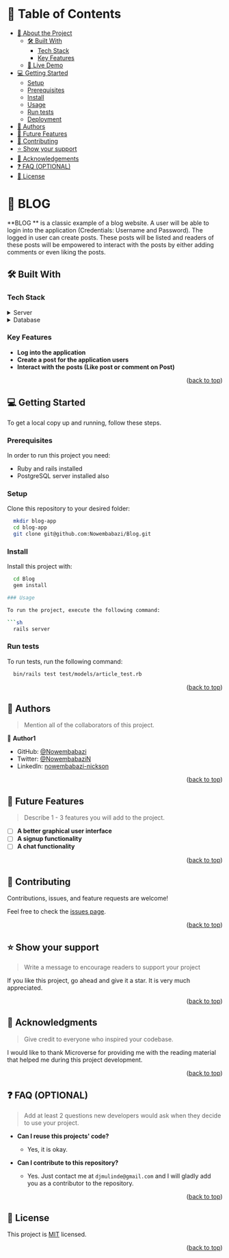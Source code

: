 <!-- TABLE OF CONTENTS -->

# 📗 Table of Contents

- [📖 About the Project](#about-project)
  - [🛠 Built With](#built-with)
    - [Tech Stack](#tech-stack)
    - [Key Features](#key-features)
  - [🚀 Live Demo](#live-demo)
- [💻 Getting Started](#getting-started)
  - [Setup](#setup)
  - [Prerequisites](#prerequisites)
  - [Install](#install)
  - [Usage](#usage)
  - [Run tests](#run-tests)
  - [Deployment](#triangular_flag_on_post-deployment)
- [👥 Authors](#authors)
- [🔭 Future Features](#future-features)
- [🤝 Contributing](#contributing)
- [⭐️ Show your support](#support)
- [🙏 Acknowledgements](#acknowledgements)
- [❓ FAQ (OPTIONAL)](#faq)
- [📝 License](#license)

<!-- PROJECT DESCRIPTION -->

# 📖 BLOG <a name="about-project"></a>

**BLOG ** is a classic example of a blog website. A user will be able to login into the application (Credentials: Username and Password). The logged in user can create posts. These posts will be listed and readers of these posts will be empowered to interact with the posts by either adding comments or even liking the posts.

## 🛠 Built With <a name="built-with"></a>

### Tech Stack <a name="tech-stack"></a>

<!-- <details>
  <summary>Client</summary>
  <ul>
    <li><a href="https://reactjs.org/">React.js</a></li>
  </ul>
</details> -->

<details>
  <summary>Server</summary>
  <ul>
    <li><a href="https://rubyonrails.org/">Ruby on Rails</a></li>
  </ul>
</details>

<details>
<summary>Database</summary>
  <ul>
    <li><a href="https://www.postgresql.org/">PostgreSQL</a></li>
  </ul>
</details>

<!-- Features -->

### Key Features <a name="key-features"></a>

- **Log into the application**
- **Create a post for the application users**
- **Interact with the posts (Like post or comment on Post)**

<p align="right">(<a href="#readme-top">back to top</a>)</p>

<!-- LIVE DEMO -->
<!--
## 🚀 Live Demo <a name="live-demo"></a>

> Add a link to your deployed project.

- [Live Demo Link](https://yourdeployedapplicationlink.com)

<p align="right">(<a href="#readme-top">back to top</a>)</p>

<!-- GETTING STARTED -->

## 💻 Getting Started <a name="getting-started"></a>

To get a local copy up and running, follow these steps.

### Prerequisites

In order to run this project you need:
 - Ruby and rails installed
- PostgreSQL server installed also

### Setup

Clone this repository to your desired folder:

```sh
  mkdir blog-app
  cd blog-app
  git clone git@github.com:Nowembabazi/Blog.git
```

### Install

Install this project with:

```sh
  cd Blog
  gem install

### Usage

To run the project, execute the following command:

```sh
  rails server
```

### Run tests

To run tests, run the following command:

```sh
  bin/rails test test/models/article_test.rb
```

<!--
### Deployment

You can deploy this project using:

<!--
Example:

```sh

```
 -->

<p align="right">(<a href="#readme-top">back to top</a>)</p>

<!-- AUTHORS -->

## 👥 Authors <a name="authors"></a>

> Mention all of the collaborators of this project.

👤 **Author1**

- GitHub: [@Nowembabazi](https://github.com/Nowembabazi)
- Twitter: [@NowembabaziN](https://twitter.com/NowembabaziN)
- LinkedIn: [nowembabazi-nickson](https://linkedin.com/in/nowembabazi-nickson)

<p align="right">(<a href="#readme-top">back to top</a>)</p>

<!-- FUTURE FEATURES -->

## 🔭 Future Features <a name="future-features"></a>

> Describe 1 - 3 features you will add to the project.

- [ ] **A better graphical user interface**
- [ ] **A signup functionality**
- [ ] **A chat functionality**

<p align="right">(<a href="#readme-top">back to top</a>)</p>

<!-- CONTRIBUTING -->

## 🤝 Contributing <a name="contributing"></a>

Contributions, issues, and feature requests are welcome!

Feel free to check the [issues page](../../issues/).

<p align="right">(<a href="#readme-top">back to top</a>)</p>

<!-- SUPPORT -->

## ⭐️ Show your support <a name="support"></a>

> Write a message to encourage readers to support your project

If you like this project, go ahead and give it a star. It is very much appreciated.

<p align="right">(<a href="#readme-top">back to top</a>)</p>

<!-- ACKNOWLEDGEMENTS -->

## 🙏 Acknowledgments <a name="acknowledgements"></a>

> Give credit to everyone who inspired your codebase.

I would like to thank Microverse for providing me with the reading material that helped me during this project development.

<p align="right">(<a href="#readme-top">back to top</a>)</p>

<!-- FAQ (optional) -->

## ❓ FAQ (OPTIONAL) <a name="faq"></a>

> Add at least 2 questions new developers would ask when they decide to use your project.

- **Can I reuse this projects' code?**

  - Yes, it is okay.

- **Can I contribute to this repository?**

  - Yes. Just contact me at `djmulinde@gmail.com` and I will gladly add you as a contributor to the repository.

<p align="right">(<a href="#readme-top">back to top</a>)</p>

<!-- LICENSE -->

## 📝 License <a name="license"></a>

This project is [MIT](./LICENSE) licensed.


<p align="right">(<a href="#readme-top">back to top</a>)</p>
